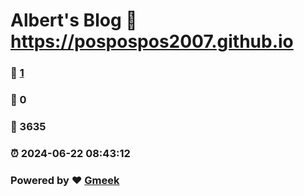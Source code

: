 # Albert's Blog :link: https://pospospos2007.github.io 
### :page_facing_up: [1](https://pospospos2007.github.io/tag.html) 
### :speech_balloon: 0 
### :hibiscus: 3635 
### :alarm_clock: 2024-06-22 08:43:12 
### Powered by :heart: [Gmeek](https://github.com/Meekdai/Gmeek)
